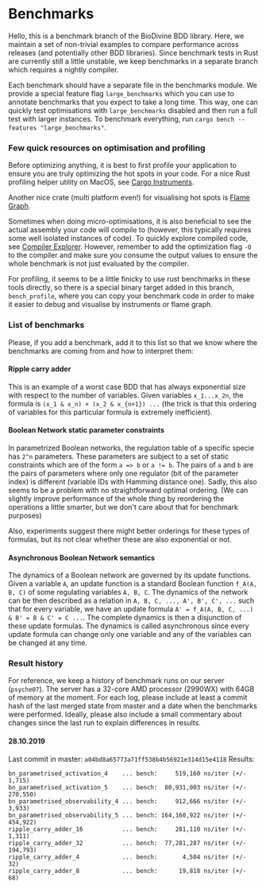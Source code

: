 # Benchmarks

Hello, this is a benchmark branch of the BioDivine BDD library. Here, we maintain a set of non-trivial
examples to compare performance across releases (and potentially other BDD libraries). Since benchmark
tests in Rust are currently still a little unstable, we keep benchmarks in a separate branch which 
requires a nightly compiler.

Each benchmark should have a separate file in the benchmarks module. We provide a special feature flag 
`large_benchmarks` which you can use to annotate benchmarks that you expect to take a long time. This
way, one can quickly test optimisations with `large_benchmarks` disabled and then run a full test with
larger instances. To benchmark everything, run `cargo bench --features "large_benchmarks"`.  

### Few quick resources on optimisation and profiling

Before optimizing anything, it is best to first profile your application to ensure you are truly 
optimizing the hot spots in your code. For a nice Rust profiling helper utility on MacOS, see
[Cargo Instruments](https://crates.io/crates/cargo-instruments).

Another nice crate (multi platform even!) for visualising hot spots is 
[Flame Graph](https://github.com/ferrous-systems/flamegraph).

Sometimes when doing micro-optimisations, it is also beneficial to see the actual assembly your 
code will compile to (however, this typically requires some well isolated instances of code).
To quickly explore compiled code, see [Compiler Explorer](https://godbolt.org). However, remember
to add the optimization flag `-O` to the compiler and make sure you consume the output values to
ensure the whole benchmark is not just evaluated by the compiler.

For profiling, it seems to be a little finicky to use rust benchmarks in these tools directly, so there
is a special binary target added in this branch, `bench_profile`, where you can copy your benchmark
code in order to make it easier to debug and visualise by instruments or flame graph.   

### List of benchmarks

Please, if you add a benchmark, add it to this list so that we know where the benchmarks are coming
from and how to interpret them:

#### Ripple carry adder

This is an example of a worst case BDD that has always exponential size with respect to the number of 
variables. Given variables `x_1...x_2n`, the formula is `(x_1 & x_n) + (x_2 & x_{n+1}) ...` (the trick
is that this ordering of variables for this particular formula is extremely inefficient).

#### Boolean Network static parameter constraints

In parametrized Boolean networks, the regulation table of a specific specie has `2^n` parameters.
These parameters are subject to a set of static constraints which are of the form `a => b` or `a != b`.
The pairs of `a` and `b` are the pairs of parameters where only one regulator (bit of the parameter 
index) is different (variable IDs with Hamming distance one). Sadly, this also seems to be a problem with no straightforward optimal ordering.
(We can slightly improve performance of the whole thing by reordering the operations a little smarter,
but we don't care about that for benchmark purposes)

Also, experiments suggest there might better orderings for these types of formulas, but its not clear
whether these are also exponential or not.  

#### Asynchronous Boolean Network semantics

The dynamics of a Boolean network are governed by its update functions. Given a variable `A`, an update
function is a standard Boolean function `f_A(A, B, C)` of some regulating variables `A, B, C`. The dynamics
of the network can be then described as a relation in `A, B, C, ..., A', B', C', ...` such that for every 
variable, we have an update formula `A' = f_A(A, B, C, ...) & B' = B & C' = C ...`.  The complete dynamics
is then a disjunction of these update formulas. The dynamics is called asynchronous since every update
formula can change only one variable and any of the variables can be changed at any time. 

### Result history

For reference, we keep a history of benchmark runs on our server (`psyche07`). The server has a 32-core
AMD processor (2990WX) with 64GB of memory at the moment. For each log, please include at least a commit 
hash of the last merged state from master and a date when the benchmarks were performed. Ideally, please
also include a small commentary about changes since the last run to explain differences in results.

#### 28.10.2019
Last commit in master: `a04bd8a65773a71ff538b4b56921e314d15e4118`
Results:
```
bn_parametrised_activation_4    ... bench:     519,160 ns/iter (+/- 1,715)
bn_parametrised_activation_5    ... bench:  80,931,003 ns/iter (+/- 270,550)
bn_parametrised_observability_4 ... bench:     912,666 ns/iter (+/- 3,933)
bn_parametrised_observability_5 ... bench: 164,160,922 ns/iter (+/- 454,922)
ripple_carry_adder_16           ... bench:     281,110 ns/iter (+/- 1,311)
ripple_carry_adder_32           ... bench:  77,281,287 ns/iter (+/- 194,793)
ripple_carry_adder_4            ... bench:       4,504 ns/iter (+/- 32)
ripple_carry_adder_8            ... bench:      19,818 ns/iter (+/- 68)
``` 